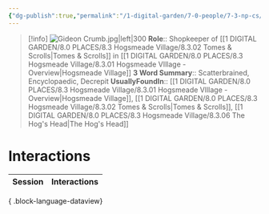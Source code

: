 ```yaml
---
{"dg-publish":true,"permalink":"/1-digital-garden/7-0-people/7-3-np-cs/gideon-crumb/","tags":["#person","#hogsmeade","#shopkeeper","#hogsmeade-resident"]}
---
```


>[!info] 
>![Gideon Crumb.jpg|left|300](/img/user/1%20DIGITAL%20GARDEN/7.0%20PEOPLE/7.3%20NPCs/Headshots/Gideon%20Crumb.jpg)
>**Role**:: Shopkeeper of [[1 DIGITAL GARDEN/8.0 PLACES/8.3 Hogsmeade Village/8.3.02 Tomes & Scrolls\|Tomes & Scrolls]] in [[1 DIGITAL GARDEN/8.0 PLACES/8.3 Hogsmeade Village/8.3.01 Hogsmeade VIllage - Overview\|Hogsmeade Village]]
>**3 Word Summary**:: Scatterbrained, Encyclopaedic, Decrepit
>**UsuallyFoundIn**:: [[1 DIGITAL GARDEN/8.0 PLACES/8.3 Hogsmeade Village/8.3.01 Hogsmeade VIllage - Overview\|Hogsmeade Village]], [[1 DIGITAL GARDEN/8.0 PLACES/8.3 Hogsmeade Village/8.3.02 Tomes & Scrolls\|Tomes & Scrolls]], [[1 DIGITAL GARDEN/8.0 PLACES/8.3 Hogsmeade Village/8.3.06 The Hog's Head\|The Hog's Head]]

# Interactions

| Session | Interactions |
| ------- | ------------ |

{ .block-language-dataview}
